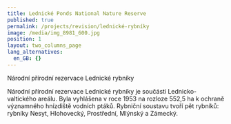 ```yaml
---
title: Lednické Ponds National Nature Reserve
published: true
permalink: /projects/revision/lednické-rybníky
image: /media/img_8981_600.jpg
position: 1
layout: two_columns_page
lang_alternatives:
  en_GB: {}
---
```

Národní přírodní rezervace Lednické rybníky

Národní přírodní rezervace Lednické rybníky je součástí Lednicko-valtického areálu. Byla vyhlášena v roce 1953 na rozloze 552,5 ha k ochraně významného hnízdiště vodních ptáků. Rybniční soustavu tvoří pět rybníků: rybníky Nesyt, Hlohovecký, Prostřední, Mlýnský a Zámecký.
